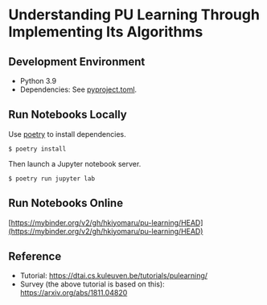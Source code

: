 # Understanding PU Learning Through Implementing Its Algorithms

## Development Environment

- Python 3.9
- Dependencies: See [pyproject.toml](./pyproject.toml).

## Run Notebooks Locally

Use [poetry](https://python-poetry.org/) to install dependencies.

```
$ poetry install
```

Then launch a Jupyter notebook server.

```
$ poetry run jupyter lab
```

## Run Notebooks Online

[https://mybinder.org/v2/gh/hkiyomaru/pu-learning/HEAD](https://mybinder.org/v2/gh/hkiyomaru/pu-learning/HEAD)

## Reference

- Tutorial: https://dtai.cs.kuleuven.be/tutorials/pulearning/
- Survey (the above tutorial is based on this): https://arxiv.org/abs/1811.04820
